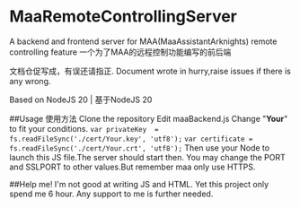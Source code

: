 # MaaRemoteControllingServer
A backend and frontend server for MAA(MaaAssistantArknights) remote controlling feature 
一个为了MAA的远程控制功能编写的前后端 

文档仓促写成，有误还请指正. 
Document wrote in hurry,raise issues if there is any wrong. 

Based on NodeJS 20 | 基于NodeJS 20 

##Usage 使用方法
Clone the repository 
Edit maaBackend.js 
Change "**Your**" to fit your conditions. 
`var privateKey  = fs.readFileSync('./cert/Your.key', 'utf8');` 
`var certificate = fs.readFileSync('./cert/Your.crt', 'utf8');` 
Then use your Node to launch this JS file.The server should start then. 
You may change the PORT and SSLPORT to other values.But remember maa only use HTTPS. 

##Help me!
I'm not good at writing JS and HTML. 
Yet this project only spend me 6 hour. 
Any support to me is further needed. 
